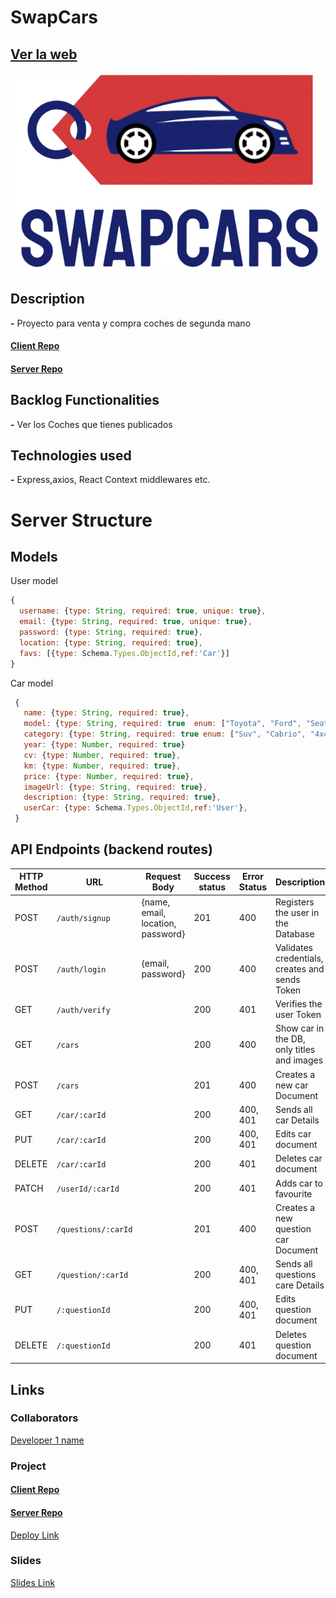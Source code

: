 # SwapCars

## [Ver la web](https://swapcars.netlify.app/)

![App Logo](./logo.png)

## Description

**-** Proyecto para venta y compra coches de segunda mano 

#### [Client Repo](https://github.com/AdriPriego/swapcars-client)
#### [Server Repo](https://github.com/AdriPriego/swapcars-server)

## Backlog Functionalities

**-** Ver los Coches que tienes publicados

## Technologies used

**-** Express,axios, React Context middlewares etc.

# Server Structure

## Models

User model

```javascript
{
  username: {type: String, required: true, unique: true},
  email: {type: String, required: true, unique: true},
  password: {type: String, required: true},
  location: {type: String, required: true},
  favs: [{type: Schema.Types.ObjectId,ref:'Car'}]
}
```

Car model

```javascript
 {
   name: {type: String, required: true},
   model: {type: String, required: true  enum: ["Toyota", "Ford", "Seat", "Suzuki", "Renault", "Tesla", "Mercedes", "Ferrari", "Volkswagen", "Nissan", "Bmw", "Audi", "Skoda"]},
   category: {type: String, required: true enum: ["Suv", "Cabrio", "4x4", "Coupe", "Berlina", "Pick-Up"]},
   year: {type: Number, required: true}
   cv: {type: Number, required: true},
   km: {type: Number, required: true},
   price: {type: Number, required: true},
   imageUrl: {type: String, required: true},
   description: {type: String, required: true},
   userCar: {type: Schema.Types.ObjectId,ref:'User'},
 }
```

## API Endpoints (backend routes)

| HTTP Method | URL                         | Request Body                 | Success status | Error Status | Description                                                    |
| ----------- | --------------------------- | ---------------------------- | -------------- | ------------ | -------------------------------------------------------------- |
| POST        | `/auth/signup`              | {name, email, location, password}      | 201            | 400          | Registers the user in the Database                             |
| POST        | `/auth/login`               | {email, password}         | 200            | 400          | Validates credentials, creates and sends Token                 |
| GET         | `/auth/verify`              |                              | 200            | 401          | Verifies the user Token                                        |
| GET         | `/cars`                     |                              | 200            | 400          | Show car in the DB, only titles and images                   |
| POST        | `/cars`                     |                       | 201            | 400          | Creates a new car Document                                    |
| GET         | `/car/:carId`             |                              | 200            | 400, 401     | Sends all car Details                                         |
| PUT         | `/car/:carId`             |                              | 200            | 400, 401     | Edits car document                                            |
| DELETE      | `/car/:carId`             |                              | 200            | 401          | Deletes car document                                          |                                  |                                      |
| PATCH       | `/userId/:carId`          |                              | 200            | 401          | Adds car to favourite                                         |                              |                                |
| POST        | `/questions/:carId`                     |                       | 201            | 400          | Creates a new question car Document                                    |
| GET         | `/question/:carId`             |                              | 200            | 400, 401     | Sends all questions care Details                                         |
| PUT         | `/:questionId`             |                              | 200            | 400, 401     | Edits question document                                            |
| DELETE      | `/:questionId`             |                              | 200            | 401          | Deletes question document  
## Links

### Collaborators

[Developer 1 name](https://github.com/AdriPriego)


### Project

#### [Client Repo](https://github.com/AdriPriego/swapcars-client)
#### [Server Repo](https://github.com/AdriPriego/swapcars-server)

[Deploy Link](https://swapcars.netlify.app/)

### Slides

[Slides Link](https://www.canva.com/design/DAGAOpug_Ho/j6rLYouJnl_3SG1CxER0uA/view?utm_content=DAGAOpug_Ho&utm_campaign=designshare&utm_medium=link&utm_source=editor)